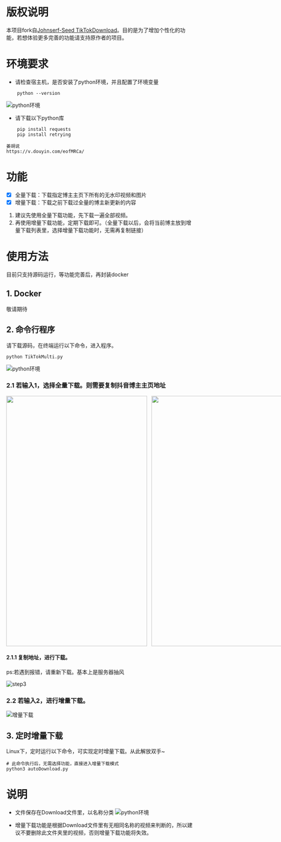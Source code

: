 # 版权说明
本项目fork自[Johnserf-Seed TikTokDownload](https://github.com/Johnserf-Seed/TikTokDownload)。目的是为了增加个性化的功能，若想体验更多完善的功能请支持原作者的项目。

# 环境要求
- 请检查宿主机，是否安装了python环境，并且配置了环境变量
~~~
    python --version 
~~~
![python环境](./Resource/python.jpg)

- 请下载以下python库
~~~
    pip install requests
    pip install retrying
~~~
```
姜胡说
https://v.douyin.com/eofMRCa/
```
# 功能
- [x] 全量下载：下载指定博主主页下所有的无水印视频和图片
- [x] 增量下载：下载之前下载过全量的博主新更新的内容

1. 建议先使用全量下载功能，先下载一遍全部视频。
2. 再使用增量下载功能，定期下载即可。（全量下载以后，会将当前博主放到增量下载列表里，选择增量下载功能时，无需再复制链接）

# 使用方法
目前只支持源码运行，等功能完善后，再封装docker

## 1. Docker 
敬请期待

## 2. 命令行程序

请下载源码，在终端运行以下命令，进入程序。

~~~
python TikTokMulti.py
~~~
![python环境](./Resource/guide.jpg)

### 2.1 若输入1，选择全量下载。则需要复制抖音博主主页地址

<div style='display:flex;'>
    <img width='375px' height='667px' src='./Resource/userHomeStep1.jpg'>
    &nbsp;&nbsp;&nbsp;
    <img width='375px' height='667px' src='./Resource/userHomeStep2.png'>
    &nbsp;&nbsp;&nbsp;
    <img width='375px' height='667px' src='./Resource/userHomeStep3.png'>
</div>


#### 2.1.1 复制地址，进行下载。
ps:若遇到报错，请重新下载。基本上是服务器抽风

![step3](./Resource/fullDownload.jpg)


### 2.2 若输入2，进行增量下载。

![增量下载](./Resource/updateDownload.jpg)


## 3. 定时增量下载
Linux下，定时运行以下命令，可实现定时增量下载。从此解放双手~

~~~
# 此命令执行后，无需选择功能，直接进入增量下载模式
python3 autoDownload.py
~~~



# 说明

- 文件保存在Download文件里，以名称分类
![python环境](./Resource/download.jpg)

- 增量下载功能是根据Download文件里有无相同名称的视频来判断的，所以建议不要删除此文件夹里的视频，否则增量下载功能将失效。